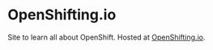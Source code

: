 # OpenShifting.io
Site to learn all about OpenShift.  Hosted at [OpenShifting.io](https://openshifting.io).
